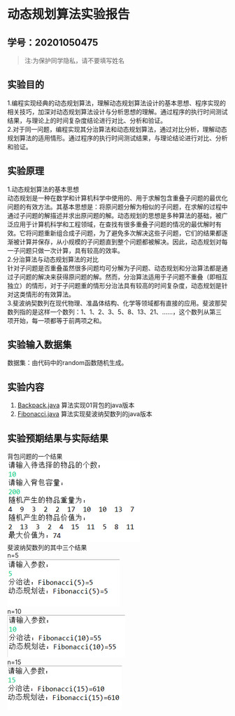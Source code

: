 # 动态规划算法实验报告

## 学号：20201050475

>注:为保护同学隐私，请不要填写姓名

## 实验目的

1.编程实现经典的动态规划算法，理解动态规划算法设计的基本思想、程序实现的相关技巧，加深对动态规划算法设计与分析思想的理解。通过程序的执行时间测试结果，与理论上的时间复杂度结论进行对比、分析和验证。  
2.对于同一问题，编程实现其分治算法和动态规划算法，通过对比分析，理解动态规划算法的适用情形。通过程序的执行时间测试结果，与理论结论进行对比、分析和验证。

## 实验原理

1.动态规划算法的基本思想  
动态规划是一种在数学和计算机科学中使用的、用于求解包含重叠子问题的最优化问题的有效方法。其基本思想是：将原问题分解为相似的子问题，在求解的过程中通过子问题的解描述并求出原问题的解。动态规划的思想是多种算法的基础，被广泛应用于计算机科学和工程领域，在查找有很多重叠子问题的情况的最优解时有效。它将问题重新组合成子问题，为了避免多次解决这些子问题，它们的结果都逐渐被计算并保存，从小规模的子问题直到整个问题都被解决。因此，动态规划对每一子问题只做一次计算，具有较高的效率。  
2.分治算法与动态规划算法的对比  
针对子问题是否重叠虽然很多问题均可分解为子问题、动态规划和分治算法都是通过子问题的解决来获得原问题的解。然而，分治算法适用于子问题不重叠（即相互独立）的情形，对于子问题重的情形分治法具有较高的时间复杂度，动态规划是针对这类情形的有效算法。  
3.斐波纳契数列在现代物理、准晶体结构、化学等领域都有直接的应用。斐波那契数列指的是这样一个数列：1、1、2、3、5、8、13、21、……，这个数列从第三项开始，每一项都等于前两项之和。

## 实验输入数据集

数据集：由代码中的random函数随机生成。

## 实验内容

1. [Backpack.java](Backpack.java) 算法实现01背包的java版本
2. [Fibonacci.java](Fibonacci.java) 算法实现斐波纳契数列的java版本

## 实验预期结果与实际结果


背包问题的一个结果  
![img](/实验二/背包结果.bmp)  
斐波纳契数列的其中三个结果  
n=5  
![img](/实验二/n=5.bmp)  
n=10  
![img](/实验二/n=10.bmp)  
n=15  
![img](/实验二/n=15.bmp)
